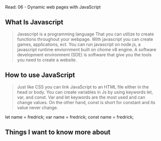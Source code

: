 Read: 06 - Dynamic web pages with JavaScript

## What Is Javascript
>Javascript is a programming language That you can utilize to create functions throughout your webpage. With javascript you can create games, applications, ect. You can run javascript on node.js, a javascript runtime enviornment built on chome v8 engine. A software development environment (SDE) is software that give you the tools you need to create a website.

## How to use JavaScript
>Just like CSS you can link JavaScript to an HTML file either in the head or body.
You can create variables in Js by using keywords let, var, and const.
Var and let keywords are the most used and can change values.
On the other hand, const is short for constant and its value never change.

  let name = fredrick;
  var name = fredrick;
  const name = fredrick; 


   ## Things I want to know more about